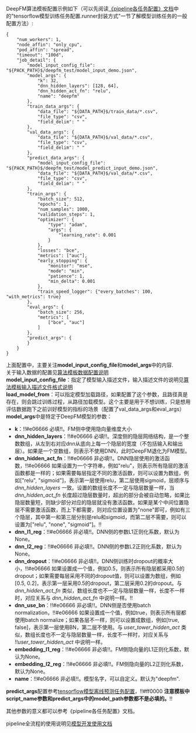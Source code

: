 DeepFM算法模板配置示例如下（可以先阅读[《pipeline各任务配置》文档](http://tapd.oa.com/kubeflow/markdown_wikis/show/#1220424693001722117)中的"tensorflow模型训练任务配置.runner封装方式"一节了解模型训练任务的一般配置方法）:  
  
```   
{  
    "num_workers": 1,  
    "node_affin": "only_cpu",  
    "pod_affin": "spread",  
    "timeout": "100d",  
    "job_detail": {  
        "model_input_config_file": "${PACK_PATH}$/deepfm_test/model_input_demo.json",  
        "model_args": {  
            "k": 32,  
            "dnn_hidden_layers": [128, 64],  
            "dnn_hidden_act_fn": "relu",  
            "name": "deepfm"  
        },  
        "train_data_args": {  
            "data_file": "${DATA_PATH}$/train_data/*.csv",  
            "file_type": "csv",  
            "field_delim": " "  
        },  
        "val_data_args": {  
            "data_file": "${DATA_PATH}$/val_data/*.csv",  
            "file_type": "csv",  
            "field_delim": " "  
        },  
        "predict_data_args": {  
            "model_input_config_file": "${PACK_PATH}$/deepfm_test/model_predict_input_demo.json",  
            "data_file": "${DATA_PATH}$/val_data/*.csv",  
            "file_type": "csv",  
            "field_delim": " "  
        },  
        "train_args": {  
            "batch_size": 512,  
            "epochs": 1,  
            "num_samples": 1000,  
            "validation_steps": 1,  
            "optimizer": {  
                "type": "adam",  
                "args": {  
                    "learning_rate": 0.001  
                }  
            },  
            "losses": "bce",  
            "metrics": ["auc"],  
            "early_stopping": {  
                "monitor": "mse",  
                "mode": "min",  
                "patience": 1,  
                "min_delta": 0.001  
            },  
            "train_speed_logger": {"every_batches": 100, "with_metrics": true}  
        },  
        "eval_args": {  
            "batch_size": 256,  
            "metrics": [  
                ["bce", "auc"]  
            ]  
        },  
        "predict_args": {  
        }  
    }  
}  
```  
  
上面配置中，主要关注**model_input_config_file**和**model_args**中的内容.  
关于输入数据的配置见[算法模板数据配置说明](http://tapd.oa.com/kubeflow/markdown_wikis/show/#1220424693001865665)  
**model_input_config_file**：指定了模型输入描述文件，输入描述文件的说明见[算法模板输入描述文件格式说明](http://tapd.oa.com/kubeflow/markdown_wikis/show/#1220424693001851927)  
**load_model_from**：可以指定模型加载路径，如果配置了这个参数，且路径真是存在，则会跳过训练过程，从路径加载模型。这个主要是用于不想训练，只是想用评估数据跑下之前训好模型的指标的场景（配置了val_data_args和eval_args）  
**model_args**中是特定于DeepFM模型的参数：  
- **k**：!!#e06666 必填!!。FM侧中使用隐向量维度大小  
- **dnn_hidden_layers**：!!#e06666 必填!!。深度侧的隐层网络结构，是一个整数数组，从左到右对应dnn从底向上每一个隐层的宽度（不包括输入和输出层）。如果是一个空数组，则表示不使用DNN，此时DeepFM退化为FM模型。  
- **dnn_hidden_act_fn**：!!#e06666 非必填!!。DNN隐层使用的激活函数，!!#e06666 如果设置为一个字符串，例如"relu"，则表示所有隐层的激活函数都是一样的；如果需要每层指定不同的激活函数，则可以设置为数组，例如["relu", "sigmoid"]，表示第一层使用relu，第二层使用sigmoid，层顺序与  *dnn_hidden_layers*  一致。设置的数组长度不一定与隐层数量一样，当  *dnn_hidden_act_fn*  长度超过隐层数量时，超出的部分会被自动忽略，如果比隐层数量短，则缺少部分对应的隐层就没有激活函数。如果是某个中间位置隐层不需要激活函数，而上下都需要，则对应位置设置为"none"即可，例如有三个隐层，其中第一和第三层分别是relu和sigmoid，而第二层不需要，则可以设置为["relu", "none", "sigmoid"]。!!  
- **dnn_l1_reg**：!!#e06666 非必填!!。DNN侧的参数L1正则化系数，默认为None。  
- **dnn_l2_reg**：!!#e06666 非必填!!。DNN侧的参数L2正则化系数，默认为None。  
- **dnn_dropout**：!!#e06666 非必填!!。DNN侧训练时dropout的概率大小，!!#e06666 如果设置成一个值，例如0.5，则表示所有隐层都采用0.5的dropout；如果需要每层采用不同的dropout值，则可以设置为数组，例如[0.5, 0.2]，表示第一层采用0.5的dropout，第二层采用0.2的dropout。与 *dnn_hidden_act_fn* 类似，数组长度也不一定与隐层数量一样，长度不一样时，对应关系与 *dnn_hidden_act_fn* 中说明一样。!!  
- **dnn_use_bn**：!!#e06666 非必填!!。DNN侧是否使用batch normalization，!!#e06666 如果设置成一个值，例如true，则表示所有层都使用batch normalize；如果各层不一样，则可以设置成数组，例如[true, false]，表示第一层使用BN，第二层不使用。与 *user_tower_hidden_act* 类似，数组长度也不一定与隐层数量一样，长度不一样时，对应关系与 !!*user_tower_hidden_act* 中说明一样。  
- **embedding_l1_reg**：!!#e06666 非必填!!。FM侧隐向量的L1正则化系数，默认为None。  
- **embedding_l2_reg**：!!#e06666 非必填!!。FM侧隐向量的L2正则化系数，默认为None。  
- **name**：!!#e06666 非必填!!。模型名字，可以自定义。默认为"deepfm".  
  
**predict_args**配置参考[tensorflow模型离线预测任务配置](http://tapd.oa.com/kubeflow/markdown_wikis/show/#1220424693001722117@toc13)，!!#ff0000 **注意模板中script_name参数和predict_args中的model_path参数都不是必填的。**!!  
  
其他参数的意义都可以参考《pipeline各任务配置》文档。  
  
pipeline全流程的使用说明见[模型开发使用文档](http://tapd.oa.com/kubeflow/markdown_wikis/show/#1220424693001727011)